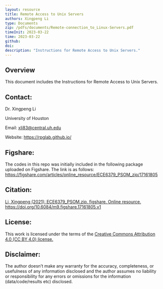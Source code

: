 ```yaml
---
layout: resource
title: Remote Access to Unix Servers
authors: Xingpeng Li
type: Documents
zip: /pdfs/documents/Remote-connection_to_Linux-Servers.pdf
timeInit: 2023-03-22
time: 2023-03-22
github: 
doi: 
description: "Instructions for Remote Access to Unix Servers."
---
```


## Overview
This document includes the Instructions for Remote Access to Unix Servers. 


## Contact:
Dr. Xingpeng Li

University of Houston

Email: xli83@central.uh.edu

Website: https://rpglab.github.io/


## Figshare:
The codes in this repo was initially included in the following package uploaded on Figshare. The link is as follows:
<a class="off" href="https://figshare.com/articles/online_resource/ECE6379_PSOM_zip/17161805"  target="_blank">https://figshare.com/articles/online_resource/ECE6379_PSOM_zip/17161805</a>


## Citation:
<a class="off" href="https://doi.org/10.6084/m9.figshare.17161805.v1"  target="_blank">Li, Xingpeng (2021): ECE6379_PSOM.zip. figshare. Online resource. https://doi.org/10.6084/m9.figshare.17161805.v1</a>


## License:
This work is licensed under the terms of the <a class="off" href="https://creativecommons.org/licenses/by/4.0/"  target="_blank">Creative Commons Attribution 4.0 (CC BY 4.0) license.</a>


## Disclaimer:
The author doesn’t make any warranty for the accuracy, completeness, or usefulness of any information disclosed and the author assumes no liability or responsibility for any errors or omissions for the information (data/code/results etc) disclosed.
